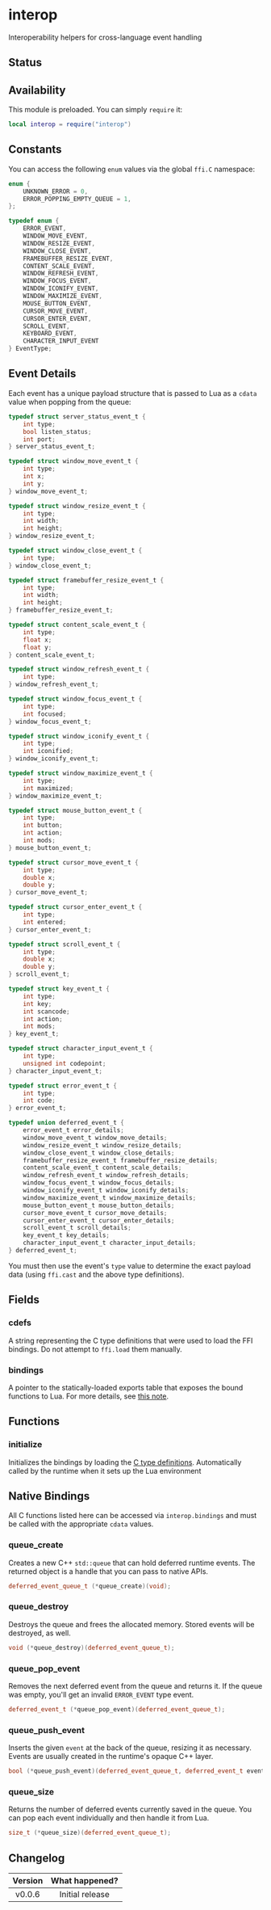 # interop

Interoperability helpers for cross-language event handling

<FFI/>

## Status

<Experimental/>

## Availability

This module is preloaded. You can simply `require` it:

```lua
local interop = require("interop")
```

## Constants

You can access the following `enum` values via the global `ffi.C` namespace:

```cpp
enum {
	UNKNOWN_ERROR = 0,
	ERROR_POPPING_EMPTY_QUEUE = 1,
};

typedef enum {
	ERROR_EVENT,
	WINDOW_MOVE_EVENT,
	WINDOW_RESIZE_EVENT,
	WINDOW_CLOSE_EVENT,
	FRAMEBUFFER_RESIZE_EVENT,
	CONTENT_SCALE_EVENT,
	WINDOW_REFRESH_EVENT,
	WINDOW_FOCUS_EVENT,
	WINDOW_ICONIFY_EVENT,
	WINDOW_MAXIMIZE_EVENT,
	MOUSE_BUTTON_EVENT,
	CURSOR_MOVE_EVENT,
	CURSOR_ENTER_EVENT,
	SCROLL_EVENT,
	KEYBOARD_EVENT,
	CHARACTER_INPUT_EVENT
} EventType;
```

## Event Details

Each event has a unique payload structure that is passed to Lua as a `cdata` value when popping from the queue:

```c
typedef struct server_status_event_t {
	int type;
	bool listen_status;
	int port;
} server_status_event_t;

typedef struct window_move_event_t {
	int type;
	int x;
	int y;
} window_move_event_t;

typedef struct window_resize_event_t {
	int type;
	int width;
	int height;
} window_resize_event_t;

typedef struct window_close_event_t {
	int type;
} window_close_event_t;

typedef struct framebuffer_resize_event_t {
	int type;
	int width;
	int height;
} framebuffer_resize_event_t;

typedef struct content_scale_event_t {
	int type;
	float x;
	float y;
} content_scale_event_t;

typedef struct window_refresh_event_t {
	int type;
} window_refresh_event_t;

typedef struct window_focus_event_t {
	int type;
	int focused;
} window_focus_event_t;

typedef struct window_iconify_event_t {
	int type;
	int iconified;
} window_iconify_event_t;

typedef struct window_maximize_event_t {
	int type;
	int maximized;
} window_maximize_event_t;

typedef struct mouse_button_event_t {
	int type;
	int button;
	int action;
	int mods;
} mouse_button_event_t;

typedef struct cursor_move_event_t {
	int type;
	double x;
	double y;
} cursor_move_event_t;

typedef struct cursor_enter_event_t {
	int type;
	int entered;
} cursor_enter_event_t;

typedef struct scroll_event_t {
	int type;
	double x;
	double y;
} scroll_event_t;

typedef struct key_event_t {
	int type;
	int key;
	int scancode;
	int action;
	int mods;
} key_event_t;

typedef struct character_input_event_t {
	int type;
	unsigned int codepoint;
} character_input_event_t;

typedef struct error_event_t {
	int type;
	int code;
} error_event_t;

typedef union deferred_event_t {
	error_event_t error_details;
	window_move_event_t window_move_details;
	window_resize_event_t window_resize_details;
	window_close_event_t window_close_details;
	framebuffer_resize_event_t framebuffer_resize_details;
	content_scale_event_t content_scale_details;
	window_refresh_event_t window_refresh_details;
	window_focus_event_t window_focus_details;
	window_iconify_event_t window_iconify_details;
	window_maximize_event_t window_maximize_details;
	mouse_button_event_t mouse_button_details;
	cursor_move_event_t cursor_move_details;
	cursor_enter_event_t cursor_enter_details;
	scroll_event_t scroll_details;
	key_event_t key_details;
	character_input_event_t character_input_details;
} deferred_event_t;
```

You must then use the event's `type` value to determine the exact payload data (using `ffi.cast` and the above type definitions).

## Fields

### cdefs

A string representing the C type definitions that were used to load the FFI bindings. Do not attempt to `ffi.load` them manually.

### bindings

A pointer to the statically-loaded exports table that exposes the bound functions to Lua. For more details, see [this note](/docs/background-information/luajit/static-ffi-bindings).

## Functions

### initialize

Initializes the bindings by loading the [C type definitions](#cdefs). Automatically called by the runtime when it sets up the Lua environment

## Native Bindings

All C functions listed here can be accessed via `interop.bindings` and must be called with the appropriate `cdata` values.

### queue_create

Creates a new C++ `std::queue` that can hold deferred runtime events. The returned object is a handle that you can pass to native APIs.

```cpp
deferred_event_queue_t (*queue_create)(void);
```

### queue_destroy

Destroys the queue and frees the allocated memory. Stored events will be destroyed, as well.

```cpp
void (*queue_destroy)(deferred_event_queue_t);
```

### queue_pop_event

Removes the next deferred event from the queue and returns it. If the queue was empty, you'll get an invalid `ERROR_EVENT` type event.

```cpp
deferred_event_t (*queue_pop_event)(deferred_event_queue_t);
```

### queue_push_event

Inserts the given `event` at the back of the queue, resizing it as necessary. Events are usually created in the runtime's opaque C++ layer.

```cpp
bool (*queue_push_event)(deferred_event_queue_t, deferred_event_t event);
```

### queue_size

Returns the number of deferred events currently saved in the queue. You can pop each event individually and then handle it from Lua.

```cpp
size_t (*queue_size)(deferred_event_queue_t);
```

## Changelog

| Version | What happened?  |
| :-----: | :-------------: |
| v0.0.6  | Initial release |
